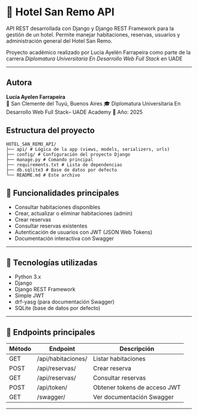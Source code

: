 # 🏨 Hotel San Remo API

API REST desarrollada con Django y Django REST Framework para la gestión de un hotel. Permite manejar habitaciones, reservas, usuarios y administración general del Hotel San Remo.

Proyecto académico realizado por Lucía Ayelén Farrapeira como parte de la carrera *Diplomatura Universitaria En Desarrollo Web Full Stack* en UADE

---
## Autora
**Lucía Ayelen Farrapeira**  
📍 San Clemente del Tuyú, Buenos Aires
🎓 Diplomatura Universitaria En Desarrollo Web Full Stack– UADE Academy
📅 Año: 2025



## Estructura del proyecto
```
HOTEL_SAN_REMO_API/
├── api/ # Lógica de la app (views, models, serializers, urls)
├── config/ # Configuración del proyecto Django
├── manage.py # Comando principal
├── requirements.txt # Lista de dependencias
├── db.sqlite3 # Base de datos por defecto
└── README.md # Este archivo
```

## 🚀 Funcionalidades principales

- Consultar habitaciones disponibles
- Crear, actualizar o eliminar habitaciones (admin)
- Crear reservas
- Consultar reservas existentes
- Autenticación de usuarios con JWT (JSON Web Tokens)
- Documentación interactiva con Swagger

---

## 🧱 Tecnologías utilizadas

- Python 3.x
- Django
- Django REST Framework
- Simple JWT
- drf-yasg (para documentación Swagger)
- SQLite (base de datos por defecto)

---

## 📡 Endpoints principales

| Método | Endpoint            | Descripción                         |
|--------|---------------------|-------------------------------------|
| GET    | /api/habitaciones/  | Listar habitaciones                 |
| POST   | /api/reservas/      | Crear reserva                       |
| GET    | /api/reservas/      | Consultar reservas                  |
| POST   | /api/token/         | Obtener tokens de acceso JWT        |
| GET    | /swagger/           | Ver documentación Swagger           |

---